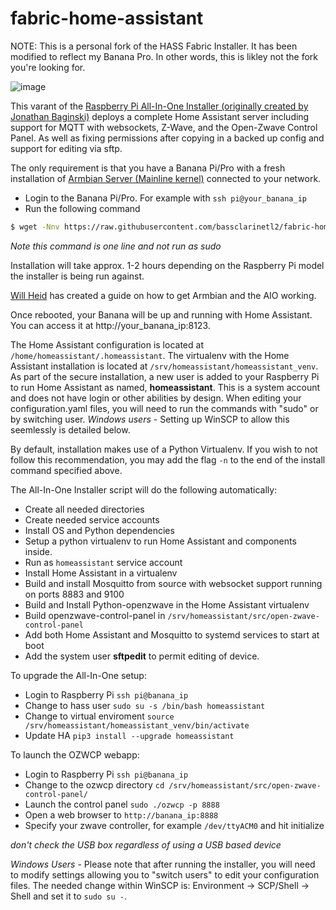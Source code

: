 # fabric-home-assistant

NOTE: This is a personal fork of the HASS Fabric Installer.  It has been modified to reflect my Banana Pro.  In other words, this is likley not the fork you're looking for.

 ![image](images/hass_plu_fabric_logo.png)

This varant of the [Raspberry Pi All-In-One Installer (originally created by Jonathan Baginski)](https://github.com/home-assistant/fabric-home-assistant) deploys a complete Home Assistant server including support for MQTT with websockets, Z-Wave, and the Open-Zwave Control Panel.  As well as fixing permissions after copying in a backed up config and support for editing via sftp.

The only requirement is that you have a Banana Pi/Pro with a fresh installation of [Armbian Server (Mainline kernel)](https://www.armbian.com/banana-pi-pro/) connected to your network.

*  Login to the Banana Pi/Pro. For example with `ssh pi@your_banana_ip`
*  Run the following command

```bash
$ wget -Nnv https://raw.githubusercontent.com/bassclarinetl2/fabric-home-assistant/master/hass_rpi_installer.sh && bash hass_rpi_installer.sh
```
*Note this command is one line and not run as sudo*

Installation will take approx. 1-2 hours depending on the Raspberry Pi model the installer is being run against.

[Will Heid](http://willheid.com) has created a guide on how to get Armbian and the AIO working.

Once rebooted, your Banana will be up and running with Home Assistant. You can access it at http://your_banana_ip:8123.

The Home Assistant configuration is located at `/home/homeassistant/.homeassistant`. The virtualenv with the Home Assistant installation is located at `/srv/homeassistant/homeassistant_venv`. As part of the secure installation, a new user is added to your Raspberry Pi to run Home Assistant as named, **homeassistant**. This is a system account and does not have login or other abilities by design. When editing your configuration.yaml files, you will need to run the commands with "sudo" or by switching user.
*Windows users* - Setting up WinSCP to allow this seemlessly is detailed below.

By default, installation makes use of a Python Virtualenv. If you wish to not follow this recommendation, you may add the flag `-n` to the end of the install command specified above.

The All-In-One Installer script will do the following automatically:

*  Create all needed directories
*  Create needed service accounts
*  Install OS and Python dependencies
*  Setup a python virtualenv to run Home Assistant and components inside.
*  Run as `homeassistant` service account
*  Install Home Assistant in a virtualenv
*  Build and install Mosquitto from source with websocket support running on ports 8883 and 9100
*  Build and Install Python-openzwave in the Home Assistant virtualenv
*  Build openzwave-control-panel in `/srv/homeassistant/src/open-zwave-control-panel`
*  Add both Home Assistant and Mosquitto to systemd services to start at boot
*  Add the system user **sftpedit** to permit editing of device.


To upgrade the All-In-One setup:

*  Login to Raspberry Pi ```ssh pi@banana_ip```
*  Change to hass user `sudo su -s /bin/bash homeassistant`
*  Change to virtual enviroment `source /srv/homeassistant/homeassistant_venv/bin/activate`
*  Update HA `pip3 install --upgrade homeassistant`

To launch the OZWCP webapp:

*  Login to Raspberry Pi `ssh pi@banana_ip`
*  Change to the ozwcp directory `cd /srv/homeassistant/src/open-zwave-control-panel/`
*  Launch the control panel `sudo ./ozwcp -p 8888`
*  Open a web browser to `http://banana_ip:8888`
*  Specify your zwave controller, for example `/dev/ttyACM0` and hit initialize
  
*don't check the USB box regardless of using a USB based device*


*Windows Users* - Please note that after running the installer, you will need to modify settings allowing you to "switch users" to edit your configuration files. The needed change within WinSCP is: Environment -> SCP/Shell -> Shell and set it to `sudo su -`.
